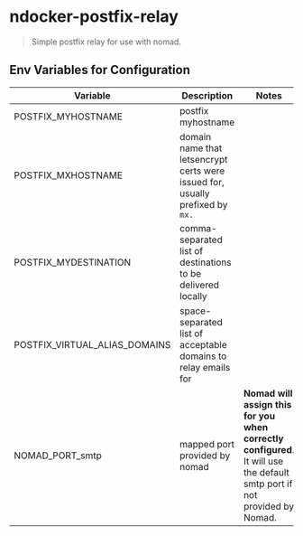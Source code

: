 # ndocker-postfix-relay

> Simple postfix relay for use with nomad.

## Env Variables for Configuration

Variable | Description | Notes
---|---|---
POSTFIX_MYHOSTNAME | postfix myhostname |
POSTFIX_MXHOSTNAME | domain name that letsencrypt certs were issued for, usually prefixed by `mx.` |
POSTFIX_MYDESTINATION | comma-separated list of destinations to be delivered locally |
POSTFIX_VIRTUAL_ALIAS_DOMAINS | space-separated list of acceptable domains to relay emails for |
NOMAD_PORT_smtp | mapped port provided by nomad | **Nomad will assign this for you when correctly configured**. It will use the default smtp port if not provided by Nomad.
